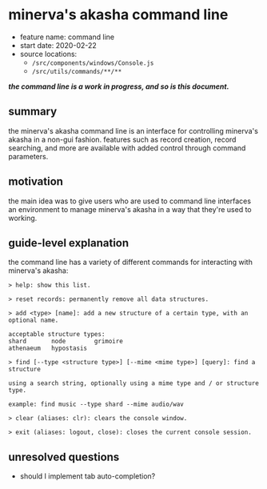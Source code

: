 # minerva's akasha command line

-   feature name: command line
-   start date: 2020-02-22
-   source locations:
    -   `/src/components/windows/Console.js`
    -   `/src/utils/commands/**/**`

**_the command line is a work in progress, and so is this document._**

## summary

the minerva's akasha command line is an interface for controlling minerva's akasha in a non-gui fashion. features such as record creation, record searching, and more are available with added control through command parameters.

## motivation

the main idea was to give users who are used to command line interfaces an environment to manage minerva's akasha in a way that they're used to working.

## guide-level explanation

the command line has a variety of different commands for interacting with minerva's akasha:

    > help: show this list.

    > reset records: permanently remove all data structures.

    > add <type> [name]: add a new structure of a certain type, with an optional name.

    acceptable structure types:
    shard		node		grimoire
    athenaeum	hypostasis

    > find [--type <structure type>] [--mime <mime type>] [query]: find a structure

    using a search string, optionally using a mime type and / or structure type.

    example: find music --type shard --mime audio/wav

    > clear (aliases: clr): clears the console window.

    > exit (aliases: logout, close): closes the current console session.

## unresolved questions

-   should I implement tab auto-completion?
